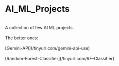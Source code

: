 # AI_ML_Projects
<p>
<br>A collection of few AI ML projects.</br>
<br>The better ones:</br>
<br>[Gemini-API](/tinyurl.com/gemini-api-use)</br>
<br>[Random-Forest-Classifier](/tinyurl.com/RF-Classifier)</br>
</p>
